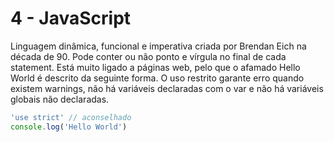# 4 - JavaScript

Linguagem dinâmica, funcional e imperativa criada por Brendan Eich na década de 90. Pode conter ou não ponto e vírgula no final de cada statement. Está muito ligado a páginas web, pelo que o afamado Hello World é descrito da seguinte forma. O uso restrito garante erro quando existem warnings, não há variáveis declaradas com o var e não há variáveis globais não declaradas.

```javascript
'use strict' // aconselhado
console.log('Hello World')
```

